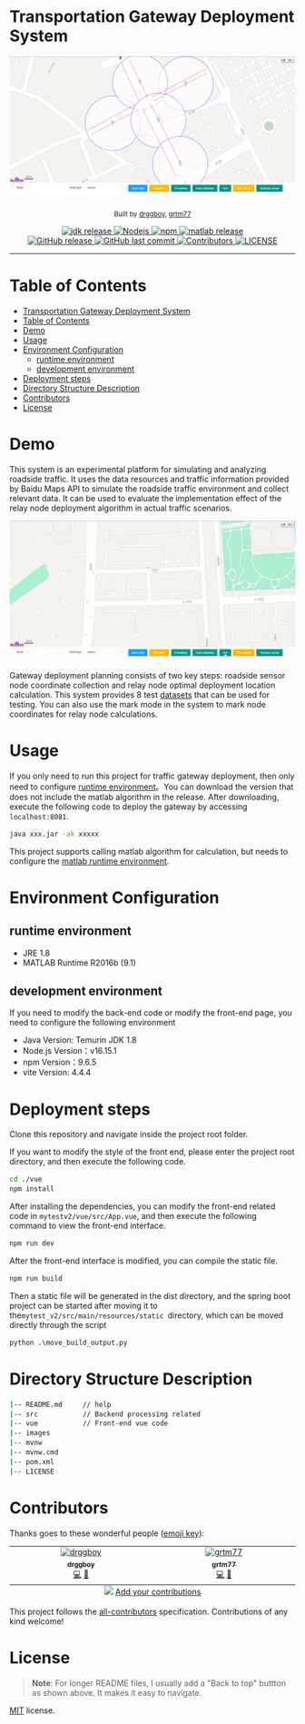 # Transportation Gateway Deployment System
<!-- Add banner here -->
![Banner](./images/1.png)

<p align="center">
  <sub>
    Built by
    <a href="https://github.com/drggboy">drggboy</a>,
    <a href="https://github.com/grtm77">grtm77</a>
  </sub>
</p>

<p align="center">
  <a href="" target="_blank">
    <img alt="jdk release" src="https://img.shields.io/badge/jdk-1.8-blue">
  </a>
  <a href="" target="_blank">
    <img alt="Nodejs" src="https://img.shields.io/badge/Nodejs-v16.5.1-blue">
  </a>
  <a href="" target="_blank">
    <img alt="npm" src="https://img.shields.io/badge/npm-9.6.5-blue">
  </a>
  <a href="" target="_blank">
    <img alt="matlab release" src="https://img.shields.io/badge/matlab-R2016b-blue">
  </a>
  </br>
  <a href="https://github.com/drggboy/mytest_v2/releases" target="_blank">
    <img alt="GitHub release" src="https://img.shields.io/github/v/release/drggboy/mytest_v2?include_prereleases&style=flat-square">
  </a>
  
  <a href="https://github.com/drggboy/mytest_v2/commits/master" target="_blank">
    <img src="https://img.shields.io/github/last-commit/drggboy/mytest_v2?style=flat-square" alt="GitHub last commit">
  </a>

  <!-- <a href="https://github.com/drggboy/mytest_v2/issues" target="_blank">
    <img src="https://img.shields.io/github/issues/drggboy/mytest_v2?style=flat-square&color=red" alt="GitHub issues">
  </a> -->

  <!-- <a href="https://github.com/drggboy/mytest_v2/pulls" target="_blank">
    <img src="https://img.shields.io/github/issues-pr/drggboy/mytest_v2?style=flat-square&color=blue" alt="GitHub pull requests">
  </a> -->

  <a href="https://github.com/drggboy/mytest_v2/graphs/contributors" target="_blank">
    <img alt="Contributors" src="https://img.shields.io/badge/all_contributors-2-orange.svg?style=flat-square">
  </a>


  <a href="https://github.com/drggboy/mytest_v2/blob/master/LICENSE" target="_blank">
    <img alt="LICENSE" src="https://img.shields.io/github/license/drggboy/mytest_v2?style=flat-square&color=yellow">
  <a/>
</p>
<hr>

<!-- Remove this note if you plan to copy this README -->


# Table of Contents
- [Transportation Gateway Deployment System](#transportation-gateway-deployment-system)
- [Table of Contents](#table-of-contents)
- [Demo](#demo)
- [Usage](#usage)
- [Environment Configuration](#environment-configuration)
  - [runtime environment](#runtime-environment)
  - [development environment](#development-environment)
- [Deployment steps](#deployment-steps)
- [Directory Structure Description](#directory-structure-description)
- [Contributors](#contributors)
- [License](#license)

# Demo

<!-- Add a demo for your project -->

This system is an experimental platform for simulating and analyzing roadside traffic. It uses the data resources and traffic information provided by Baidu Maps API to simulate the roadside traffic environment and collect relevant data. It can be used to evaluate the implementation effect of the relay node deployment algorithm in actual traffic scenarios.

![Banner](./images/test.gif)

Gateway deployment planning consists of two key steps: roadside sensor node coordinate collection and relay node optimal deployment location calculation. This system provides 8 test [datasets](https://github.com/drggboy/mytest_v2/tree/master/Datasets) that can be used for testing. You can also use the mark mode in the system to mark node coordinates for relay node calculations.


# Usage
If you only need to run this project for traffic gateway deployment, then only need to configure [runtime environment](#runtime-environment)。You can download the version that does not include the matlab algorithm in the release. After downloading, execute the following code to deploy the gateway by accessing `localhost:8081`.
```sh
java xxx.jar -ak xxxxx
```

This project supports calling matlab algorithm for calculation, but needs to configure the [matlab runtime environment]().


# Environment Configuration
## runtime environment
* JRE 1.8
* MATLAB Runtime R2016b (9.1)

## development environment
If you need to modify the back-end code or modify the front-end page, you need to configure the following environment
* Java Version: Temurin JDK 1.8
* Node.js Version：v16.15.1
* npm Version：9.6.5
* vite Version: 4.4.4

# Deployment steps

Clone this repository and navigate inside the project root folder.

If you want to modify the style of the front end, please enter the project root directory, and then execute the following code.
```sh
cd ./vue
npm install
```
After installing the dependencies, you can modify the front-end related code in `mytestv2/vue/src/App.vue`, and then execute the following command to view the front-end interface.
```sh
npm run dev
```
After the front-end interface is modified, you can compile the static file.
```sh
npm run build
```
Then a static file will be generated in the dist directory, and the spring boot project can be started after moving it to the`mytest_v2/src/main/resources/static `directory, which can be moved directly through the script
```python
python .\move_build_output.py
```

# Directory Structure Description
```sh
|-- README.md     // help
|-- src           // Backend processing related
|-- vue           // Front-end vue code
|-- images
|-- mvnw
|-- mvnw.cmd
|-- pom.xml
|-- LICENSE
```

# Contributors

Thanks goes to these wonderful people ([emoji key](https://allcontributors.org/docs/en/emoji-key)):

<!-- ALL-CONTRIBUTORS-LIST:START - Do not remove or modify this section -->
<!-- prettier-ignore-start -->
<!-- markdownlint-disable -->
<table>
  <tbody>
    <tr>
      <td align="center" valign="top" width="14.28%"><a href="https://github.com/drggboy"><img src="https://avatars.githubusercontent.com/u/47265146?v=4?s=100" width="100px;" alt="drggboy"/><br /><sub><b>drggboy</b></sub></a><br /><a href="https://github.com/grtm77/mytest_v2/commits?author=drggboy" title="Code">💻</a> <a href="https://github.com/grtm77/mytest_v2/commits?author=drggboy" title="Documentation">📖</a></td>
      <td align="center" valign="top" width="14.28%"><a href="https://github.com/grtm77"><img src="https://avatars.githubusercontent.com/u/50659884?v=4?s=100" width="100px;" alt="grtm77"/><br /><sub><b>grtm77</b></sub></a><br /><a href="https://github.com/grtm77/mytest_v2/commits?author=grtm77" title="Code">💻</a> <a href="https://github.com/grtm77/mytest_v2/commits?author=grtm77" title="Documentation">📖</a></td>
    </tr>
  </tbody>
  <tfoot>
    <tr>
      <td align="center" size="13px" colspan="7">
        <img src="https://raw.githubusercontent.com/all-contributors/all-contributors-cli/1b8533af435da9854653492b1327a23a4dbd0a10/assets/logo-small.svg">
          <a href="https://all-contributors.js.org/docs/en/bot/usage">Add your contributions</a>
        </img>
      </td>
    </tr>
  </tfoot>
</table>

<!-- markdownlint-restore -->
<!-- prettier-ignore-end -->

<!-- ALL-CONTRIBUTORS-LIST:END -->

This project follows the [all-contributors](https://github.com/all-contributors/all-contributors) specification. Contributions of any kind welcome!


# License
> **Note**: For longer README files, I usually add a "Back to top" buttton as shown above. It makes it easy to navigate.

<!-- [(Back to top)](#目录) -->

[MIT](./LICENSE) license.
